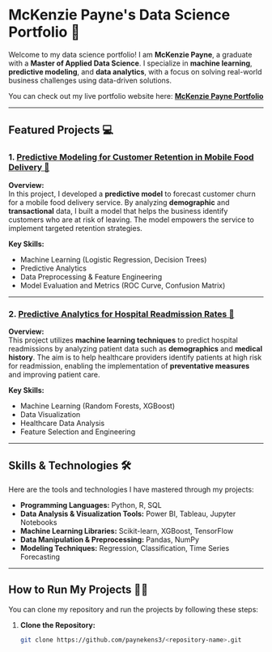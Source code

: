 # McKenzie Payne's Data Science Portfolio 💖

Welcome to my data science portfolio! I am **McKenzie Payne**, a graduate with a **Master of Applied Data Science**. I specialize in **machine learning**, **predictive modeling**, and **data analytics**, with a focus on solving real-world business challenges using data-driven solutions.

You can check out my live portfolio website here: [**McKenzie Payne Portfolio**](https://paynekens3.github.io)

---

## Featured Projects 💻

### 1. [Predictive Modeling for Customer Retention in Mobile Food Delivery 🍔](https://github.com/paynekens3/Predictive-Modeling-for-Customer-Retention-in-Mobile-Food-Delivery)

**Overview:**  
In this project, I developed a **predictive model** to forecast customer churn for a mobile food delivery service. By analyzing **demographic** and **transactional** data, I built a model that helps the business identify customers who are at risk of leaving. The model empowers the service to implement targeted retention strategies.

**Key Skills:**  
- Machine Learning (Logistic Regression, Decision Trees)  
- Predictive Analytics  
- Data Preprocessing & Feature Engineering  
- Model Evaluation and Metrics (ROC Curve, Confusion Matrix)

---

### 2. [Predictive Analytics for Hospital Readmission Rates 🏥](https://github.com/paynekens3/-Predictive-Analytics-for-Hospital-Readmission-Rates-)

**Overview:**  
This project utilizes **machine learning techniques** to predict hospital readmissions by analyzing patient data such as **demographics** and **medical history**. The aim is to help healthcare providers identify patients at high risk for readmission, enabling the implementation of **preventative measures** and improving patient care.

**Key Skills:**  
- Machine Learning (Random Forests, XGBoost)  
- Data Visualization  
- Healthcare Data Analysis  
- Feature Selection and Engineering

---

## Skills & Technologies 🛠️

Here are the tools and technologies I have mastered through my projects:

- **Programming Languages:** Python, R, SQL
- **Data Analysis & Visualization Tools:** Power BI, Tableau, Jupyter Notebooks
- **Machine Learning Libraries:** Scikit-learn, XGBoost, TensorFlow
- **Data Manipulation & Preprocessing:** Pandas, NumPy
- **Modeling Techniques:** Regression, Classification, Time Series Forecasting

---

## How to Run My Projects 🏃‍♀️

You can clone my repository and run the projects by following these steps:

1. **Clone the Repository:**
   ```bash
   git clone https://github.com/paynekens3/<repository-name>.git
